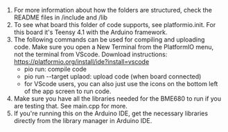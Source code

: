 1. For more information about how the folders are structured, check the README files in /include and /lib
2. To see what board this folder of code supports, see platformio.init. For this board it's Teensy 4.1 with the Arduino framework.
3. The following commands can be used for compiling and uploading code. Make sure you open a New Terminal from the PlatformIO menu, not the terminal from VScode. Download instructions: https://platformio.org/install/ide?install=vscode
    - pio run: compile code
    - pio run --target uplaod: upload code (when board connected)
    - for VScode users, you can also just use the icons on the bottom left of the app screen to run code. 
4. Make sure you have all the libraries needed for the BME680 to run if you are testing that. See main.cpp for more.
5. If you're running this on the Arduino IDE, get the necessary libraries directly from the library manager in Arduino IDE.
